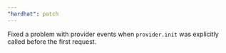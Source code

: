 ```yaml
---
"hardhat": patch
---
```


Fixed a problem with provider events when `provider.init` was explicitly called before the first request.
